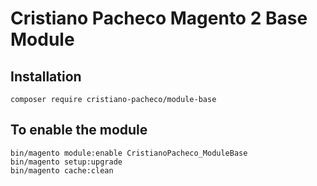 # Cristiano Pacheco Magento 2 Base Module

## Installation

```
composer require cristiano-pacheco/module-base
```

## To enable the module

```
bin/magento module:enable CristianoPacheco_ModuleBase
bin/magento setup:upgrade
bin/magento cache:clean
```
